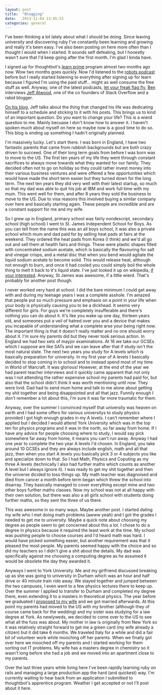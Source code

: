 ```yaml
---
layout: post
title:  "Blogging"
date:   2013-11-04 13:45:53
categories: general
---
```


I've been thinking a lot lately about what I should be doing. Since leaving university and discovering ruby I've constantly been learning and growing and really it's been easy. I've also been posting on here more often than I thought I would when I started. It sounds self defeating, but I honestly wasn't sure that I'd keep going after the first month. I'm glad I kinda have.

I signed up for thoughtbot's [learn prime][learnprime] program almost two months ago now. Wow two months goes quickly. Now I'd listened to the [robots podcast][robots] before but I really started listening to everything after signing up for learn because I figured I'm using the paid stuff... might as well consume the free stuff as well. Anyway, one of the latest podcasts, [let your freak flag fly][podcast], [Ben][ben] interviews [Jeff Atwood][atwood], one of the co founders of Stack Overflow and a rabid blogger.

[On his blog][atwood], Jeff talks about the thing that changed his life was dedicating himself to a schedule and sticking to it with his posts. This brings us to kind of an important question. Do you want to change your life? This is a wierd question to me. Mainly becuase I don't know how to answer it. I haven't spoken much about myself on here so maybe now is a good time to do so. This blog is ending up something I hadn't originally planned.

I'm massively lucky. Let's start there. I was born in England, I have two fantastic parents that came from rubbish backgrounds but are both crazy driven to succeed. One of their long term goals from before I was born was to move to the US. The first ten years of my life they went through constant sacrifices to always move towards what they wanted for our family. They decided often not to go on holiday so they could rather invest money into their various business ventures and were offered a few opportunities which would have made the short term easier but they turned down for the long term. The next ten years they did very well with their latest startup, so much so that my dad was able to quit his job at IBM and work full time with my mum. This went well for them, and after 8 years they sold the business to move to the US. Due to visa reasons this involved buying a similar company over here and basically starting again. These people are incredible and are a constant support for me and my wife.

So I grew up in England, primary school was fairly nondescript, secondary school (high school) I went to St. James Independent School for Boys. As you can tell from the name this was an all boys school, it was also a private school which mum and dad paid for by selling heat pads at fairs at the weekend. They ordered the heat pads from Korea (I think) and we'd all go out and sell them at health fairs and things. These were plastic shapes filled with concentrated sodium acetate, which is basically the flavouring for salt and vinegar crisps, and a metal disc that when you bend would agitate the liquid sodium acetate to become solid. This would release heat, although not enough to burn, and once it had cooled you could simply boil the whole thing to melt it back to it's liquid state. I've just looked it up on wikipedia, [if your interested][heatpad]. Anyway, St James was awesome, if a little wierd. That's probably for another post though.

I never worked very hard at school. I did the bare minimum I could get away with and during my teenage years I was a complete asshole. I'm amazed that people put so much pressure and emphasis on a point in your life when your body is physically causing you to be a dickhead. It seems very different for girls. For guys we're completely insufferable and there's nothing you can do about it. It's like you wake up one day, thirteen years old, and someones put a veil of hatred over you and a device that makes you incapable of understanding what a complete arse your being right now. The important thing is that it doesn't really matter and no one should worry about it. I'm sure my parents did but they never took serious action. In England we had two sets of mayjor examinations. At 16 we take our GCSEs which I suppose are like SATs and we can leave after that if study isn't the most natural state. The next two years you study for A levels which is basically preparation for university. In my first year of A levels I basically decided to stop coming in to school and to instead spend most of my time in World of Warcraft. It was glorious! However, at the end of the year we had parent teacher interviews and it quickly came apparent that not only was I not attending the rather expensive school my parents had paid for, but also that the school didn't think it was worth mentioning until now. They were livid. Dad had to send mum home and talk to me alone about getting my shit together and being disappointed and all that jazz. Funnily enough I don't remember a lot about this, I'm sure it was far more traumatic for them.

Anyway, over the summer I convinced myself that university was heaven on earth and I had some offers for various universitys to study physics provided I got high enough grades in my A levels. I can't remember where I applied but I decided I would attend York University which was in the top ten for physics programs and it was in the north, so far away from home. If I have any advice for people choosing where to study, I would say pick somewhere far away from home, it means you can't run away. Anyway I had one year to complete the two year A levels I'd chosen. In England, you take around 10 GCSEs and they are always include english, math and all that jazz, then when you start A levels you basically pick 3 or 4 subjects you like and specialize down to that. So I had Math, Physics and Coputing as my three A levels (technically I also had further maths which counts as another A level but I always ignore it). I was ready to get my shit together and then the universe dicided to toss things up. My math teacher was diagnoised and died from cancer a month before term began which threw the school into disarray. They basically managed to cover everything except mine and two other boys further maths classes. Now my school was not at all happy with their own solution, but there was also a all girls school with students doing further maths, so they sent the three of us there.

This was awesome in so many ways. Maybe another post. I started dating my wife who I met doing math problems (awww yeah) and I got the grades I needed to get me to university. Maybe a quick note about choosing my degree as people seem to get concerned about this a lot. I chose to do a degree in physics because it required the least work at the time. My school was pushing people to choose courses and I'd heard math was hard. I would have picked something easier, but another requirement was that it pleased the most people. My parents seemed happy with the choice and so did my teachers so I didn't give a shit about the details. My dad was specifically against me choosing a computing degree as he assumed it would be obsolete the day they awarded it.

Anyways I went to York University. Me and my girlfriend discussed breaking up as she was going to university in Durham which was an hour and half drive or 40 minute train ride away. We stayed together and jumped between the two campuses, I even went to a few physics lectures there to keep up. Over the summer I applied to transfer to Durham and completed my degree there, even extending it to a masters in theoretical physics. The year before we graduated I [proposed to my wife][proposal] and we got married afterwards. At this point my parents had moved to the US with my brother (although they of course came back for the wedding) and my sister was studying for a law degree at York. As newlyweds, we decided to come over to the US to see what all the fuss was about. My mother in law is originally from New York so it was relatively straight forward to get me a green card (my wife already a citizen) but it did take 6 months. We traveled Italy for a while and did a fair bit of volunteer work while mooching off her parents. When we finally got over here we mooched off my parents and I started working for them sorting out IT problems. My wife has a masters degree in chemistry so it wasn't long before she had a job and we moved into an apartment close to my parents.

Over the last three years while living here I've been rapidly learning ruby on rails and managing a large production app the hard (and quickest) way. I'm currently waiting to hear back from an application I submitted to thoughtbot's apprentice program. Weather I get accepted or not I'll post about it here.

[learnprime]: https://learn.thoughtbot.com/
[robots]: http://robots.thoughtbot.com/
[podcast]: http://podcasts.thoughtbot.com/giantrobots/70
[ben]: http://codeulate.com/
[atwood]: http://www.codinghorror.com/blog/
[heatpad]: http://en.wikipedia.org/wiki/Heating_pad
[proposal]: http://vimeo.com/58738758
